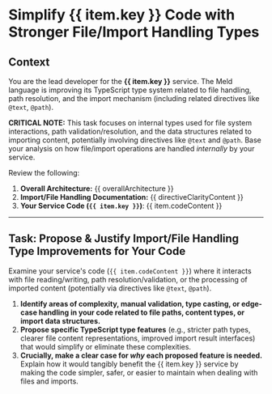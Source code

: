 # Simplify {{ item.key }} Code with Stronger File/Import Handling Types

## Context

You are the lead developer for the **{{ item.key }}** service.
The Meld language is improving its TypeScript type system related to file handling, path resolution, and the import mechanism (including related directives like `@text`, `@path`).

**CRITICAL NOTE:** This task focuses on internal types used for file system interactions, path validation/resolution, and the data structures related to importing content, potentially involving directives like `@text` and `@path`. Base your analysis on how file/import operations are handled *internally* by your service.

Review the following:
1.  **Overall Architecture:** {{ overallArchitecture }}
2.  **Import/File Handling Documentation:** {{ directiveClarityContent }}
3.  **Your Service Code (`{{ item.key }}`)**: {{ item.codeContent }}

---

## Task: Propose & Justify Import/File Handling Type Improvements for Your Code

Examine your service's code (`{{ item.codeContent }}`) where it interacts with file reading/writing, path resolution/validation, or the processing of imported content (potentially via directives like `@text`, `@path`).

1.  **Identify areas of complexity, manual validation, type casting, or edge-case handling in your code related to file paths, content types, or import data structures.**
2.  **Propose specific TypeScript type features** (e.g., stricter path types, clearer file content representations, improved import result interfaces) that would simplify or eliminate these complexities.
3.  **Crucially, make a clear case for *why* each proposed feature is needed.** Explain how it would tangibly benefit the {{ item.key }} service by making the code simpler, safer, or easier to maintain when dealing with files and imports. 